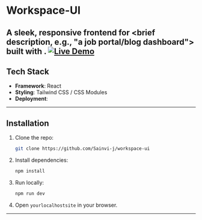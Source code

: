 # Workspace-UI

A sleek, responsive frontend for <brief description, e.g., "a job portal/blog dashboard"> built with **<Reactjs>**. 
[![Live Demo](https://img.shields.io/badge/demo-live-green?style=flat)]([<Your_Live_URL>](https://lexi-ai-manage-your-projects.onrender.com))
---
## Tech Stack

- **Framework**: React
- **Styling**: Tailwind CSS / CSS Modules
- **Deployment**:

---

## Installation

1. Clone the repo:
   ```bash
   git clone https://github.com/Sainvi-j/workspace-ui
   ```
2. Install dependencies:
   ```bash
   npm install
   ```
3. Run locally:
   ```bash
   npm run dev
   ```
4. Open `yourlocalhostsite` in your browser.

---

